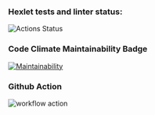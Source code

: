 ### Hexlet tests and linter status:
![Actions Status](/workflows/hexlet-check/badge.svg)

### Code Climate Maintainability Badge
[![Maintainability](https://api.codeclimate.com/v1/badges/a4d2cb89e97a02a0841d/maintainability)](https://codeclimate.com/github/KonstantinNP/php-project-lvl1/maintainability)

### Github Action
![workflow action](https://github.com/KonstantinNP/php-project-lvl1/workflows/Run%20lint/badge.svg)
